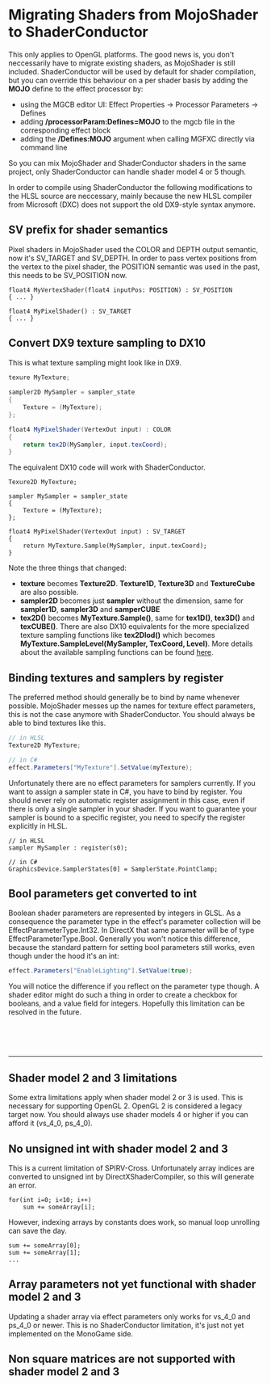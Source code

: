 
# Migrating Shaders from MojoShader to ShaderConductor

This only applies to OpenGL platforms.
The good news is, you don't neccessarily have to migrate existing shaders, as MojoShader is still included. ShaderConductor will be used by default for shader compilation, but you can override this behaviour on a per shader basis by adding the <b>MOJO</b> define to the effect processor by: 

- using the MGCB editor UI: Effect Properties -> Processor Parameters -> Defines
- adding <b>/processorParam:Defines=MOJO</b> to the mgcb file in the corresponding effect block
- adding the <b>/Defines:MOJO</b> argument when calling MGFXC directly via command line

So you can mix MojoShader and ShaderConductor shaders in the same project, only ShaderConductor can handle shader model 4 or 5 though.
<br>

In order to compile using ShaderConductor the following modifications to the HLSL source are neccessary, mainly because the new HLSL compiler from Microsoft (DXC) does not support the old DX9-style syntax anymore. 

## SV prefix for shader semantics
Pixel shaders in MojoShader used the COLOR and DEPTH output semantic, now it's SV_TARGET and SV_DEPTH.
In order to pass vertex positions from the vertex to the pixel shader, the POSITION semantic was used in the past, this needs to be SV_POSITION now.
```HLSL
float4 MyVertexShader(float4 inputPos: POSITION) : SV_POSITION
{ ... }

float4 MyPixelShader() : SV_TARGET
{ ... }
```

## Convert DX9 texture sampling to DX10
This is what texture sampling might look like in DX9.

```C#
texure MyTexture;
    
sampler2D MySampler = sampler_state 
{
    Texture = (MyTexture);
};

float4 MyPixelShader(VertexOut input) : COLOR
{
    return tex2D(MySampler, input.texCoord);
}
```

The equivalent DX10 code will work with ShaderConductor.   
```HLSL
Texure2D MyTexture;

sampler MySampler = sampler_state 
{
    Texture = (MyTexture);
};

float4 MyPixelShader(VertexOut input) : SV_TARGET
{
    return MyTexture.Sample(MySampler, input.texCoord);
}
```
Note the three things that changed:
- **texture** becomes **Texture2D**. **Texture1D**, **Texture3D** and **TextureCube** are also possible.
- **sampler2D** becomes just **sampler** without the dimension, same for **sampler1D**, **sampler3D** and **samperCUBE**
- **tex2D()** becomes **MyTexture.Sample()**, same for **tex1D()**, **tex3D()** and **texCUBE()**. There are also DX10 equivalents for the more specialized texture sampling functions like **tex2Dlod()** which becomes **MyTexture.SampleLevel(MySampler, TexCoord, Level)**. More details about the available sampling functions can be found [here](https://docs.microsoft.com/en-us/windows/win32/direct3dhlsl/dx-graphics-hlsl-to-type).

## Binding textures and samplers by register
The preferred method should generally be to bind by name whenever possible. MojoShader messes up the names for texture effect parameters, this is not the case anymore with ShaderConductor. You should always be able to bind textures like this.
```C#
// in HLSL
Texture2D MyTexture;

// in C#
effect.Parameters["MyTexture"].SetValue(myTexture);
```
Unfortunately there are no effect parameters for samplers currently. If you want to assign a sampler state in C#, you have to bind by register. You should never rely on automatic register assignment in this case, even if there is only a single sampler in your shader. If you want to guarantee your sampler is bound to a specific register, you need to specify the register explicitly in HLSL.
```HLSL
// in HLSL
sampler MySampler : register(s0);

// in C#
GraphicsDevice.SamplerStates[0] = SamplerState.PointClamp;
```

## Bool parameters get converted to int
Boolean shader parameters are represented by integers in GLSL. As a consequence the parameter type in the effect's parameter collection will be EffectParameterType.Int32. In DirectX that same parameter will be of type EffectParameterType.Bool. Generally you won't notice this difference, because the standard pattern for setting bool parameters still works, even though under the hood it's an int:
```C#
effect.Parameters["EnableLighting"].SetValue(true);
```
You will notice the difference if you reflect on the parameter type though. A shader editor might do such a thing in order to create a checkbox for booleans, and a value field for integers. Hopefully this limitation can be resolved in the future.  

<br><br><br>
<hr>

## Shader model 2 and 3 limitations
Some extra limitations apply when shader model 2 or 3 is used. This is necessary for supporting OpenGL 2. OpenGL 2 is considered a legacy target now. You should always use shader models 4 or higher if you can afford it (vs_4_0, ps_4_0). 

## No unsigned int with shader model 2 and 3
This is a current limitation of SPIRV-Cross. Unfortunately array indices are converted to unsigned int by DirectXShaderCompiler, so this will generate an error.
```HLSL
for(int i=0; i<10; i++)
    sum += someArray[i];
```
However, indexing arrays by constants does work, so manual loop unrolling can save the day.
```HLSL
sum += someArray[0];
sum += someArray[1];
...
```

## Array parameters not yet functional with shader model 2 and 3
Updating a shader array via effect parameters only works for vs_4_0 and ps_4_0 or newer. This is no ShaderConductor limitation, it's just not yet implemented on the MonoGame side. 

## Non square matrices are not supported with shader model 2 and 3

